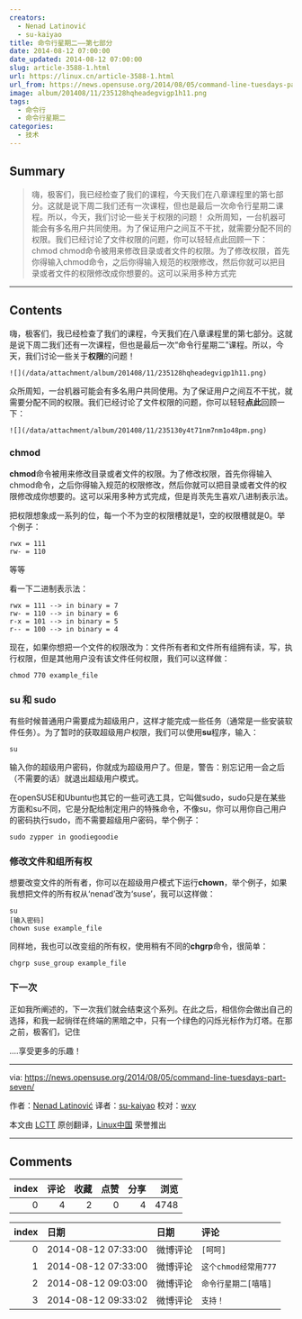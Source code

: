 ```yaml
---
creators:
  - Nenad Latinović
  - su-kaiyao
title: 命令行星期二——第七部分
date: 2014-08-12 07:00:00
date_updated: 2014-08-12 07:00:00
slug: article-3588-1.html
url: https://linux.cn/article-3588-1.html
url_from: https://news.opensuse.org/2014/08/05/command-line-tuesdays-part-seven/
image: album/201408/11/235128hqheadegvigp1h11.png
tags:
  - 命令行
  - 命令行星期二
categories:
  - 技术
---
```


## Summary

> 嗨，极客们，我已经检查了我们的课程，今天我们在八章课程里的第七部分。这就是说下周二我们还有一次课程，但也是最后一次命令行星期二课程。所以，今天，我们讨论一些关于权限的问题！  众所周知，一台机器可能会有多名用户共同使用。为了保证用户之间互不干扰，就需要分配不同的权限。我们已经讨论了文件权限的问题，你可以轻轻点此回顾一下：  chmod chmod命令被用来修改目录或者文件的权限。为了修改权限，首先你得输入chmod命令，之后你得输入规范的权限修改，然后你就可以把目录或者文件的权限修改成你想要的。这可以采用多种方式完

***

<!-- more -->

## Contents

嗨，极客们，我已经检查了我们的课程，今天我们在八章课程里的第七部分。这就是说下周二我们还有一次课程，但也是最后一次“命令行星期二”课程。所以，今天，我们讨论一些关于**权限**的问题！

`![](/data/attachment/album/201408/11/235128hqheadegvigp1h11.png)`

众所周知，一台机器可能会有多名用户共同使用。为了保证用户之间互不干扰，就需要分配不同的权限。我们已经讨论了文件权限的问题，你可以轻轻**点此**回顾一下：

`![](/data/attachment/album/201408/11/235130y4t71nm7nm1o48pm.png)`

### chmod

**chmod**命令被用来修改目录或者文件的权限。为了修改权限，首先你得输入chmod命令，之后你得输入规范的权限修改，然后你就可以把目录或者文件的权限修改成你想要的。这可以采用多种方式完成，但是肖茨先生喜欢八进制表示法。

把权限想象成一系列的位，每一个不为空的权限槽就是1，空的权限槽就是0。举个例子：

```shell
rwx = 111
rw- = 110
```

等等

看一下二进制表示法：

```shell
rwx = 111 --> in binary = 7
rw- = 110 --> in binary = 6
r-x = 101 --> in binary = 5
r-- = 100 --> in binary = 4
```

现在，如果你想把一个文件的权限改为：文件所有者和文件所有组拥有读，写，执行权限，但是其他用户没有该文件任何权限，我们可以这样做：

```shell
chmod 770 example_file
```

### su 和 sudo

有些时候普通用户需要成为超级用户，这样才能完成一些任务（通常是一些安装软件任务）。为了暂时的获取超级用户权限，我们可以使用**su**程序，输入：

```shell
su
```

输入你的超级用户密码，你就成为超级用户了。但是，警告：别忘记用一会之后（不需要的话）就退出超级用户模式。

在openSUSE和Ubuntu也其它的一些可选工具，它叫做sudo，sudo只是在某些方面和su不同，它是分配给制定用户的特殊命令，不像su，你可以用你自己用户的密码执行sudo，而不需要超级用户密码，举个例子：

```shell
sudo zypper in goodiegoodie
```

### 修改文件和组所有权

想要改变文件的所有者，你可以在超级用户模式下运行**chown**，举个例子，如果我想把文件的所有权从‘nenad’改为‘suse’，我可以这样做：

```shell
su
[输入密码]
chown suse example_file
```

同样地，我也可以改变组的所有权，使用稍有不同的**chgrp**命令，很简单：

```shell
chgrp suse_group example_file
```

### 下一次

正如我所阐述的，下一次我们就会结束这个系列。在此之后，相信你会做出自己的选择，和我一起徜徉在终端的黑暗之中，只有一个绿色的闪烁光标作为灯塔。在那之前，极客们，记住

....享受更多的乐趣！

---

via: <https://news.opensuse.org/2014/08/05/command-line-tuesdays-part-seven/>

作者：[Nenad Latinović](https://news.opensuse.org/author/holden87/) 译者：[su-kaiyao](https://github.com/su-kaiyao) 校对：[wxy](https://github.com/wxy)

本文由 [LCTT](https://github.com/LCTT/TranslateProject) 原创翻译，[Linux中国](https://linux.cn/) 荣誉推出

***

## Comments


|   index |   评论 |   收藏 |   点赞 |   分享 |   浏览 |
|--------:|-------:|-------:|-------:|-------:|-------:|
|       0 |      4 |      2 |      0 |      4 |   4748 |

|   index | 日期                | 日期     | 评论                 |
|--------:|:--------------------|:---------|:---------------------|
|       0 | 2014-08-12 07:33:00 | 微博评论 | `[呵呵]`             |
|       1 | 2014-08-12 07:33:00 | 微博评论 | `这个chmod经常用777` |
|       2 | 2014-08-12 09:03:00 | 微博评论 | `命令行星期二[嘻嘻]` |
|       3 | 2014-08-12 09:33:02 | 微博评论 | `支持！`             |

